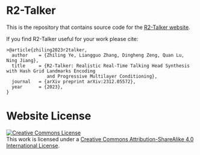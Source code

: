 # R2-Talker

This is the repository that contains source code for the [R2-Talker website](https://kylinyee.github.io/R2-Talker/).

If you find R2-Talker useful for your work please cite:
```
>@article{zhiling2023r2talker,
  author    = {Zhiling Ye, Liangguo Zhang, Dingheng Zeng, Quan Lu, Ning Jiang},
  title     = {R2-Talker: Realistic Real-Time Talking Head Synthesis with Hash Grid Landmarks Encoding 
               and Progressive Multilayer Conditioning},
  journal   = {arXiv preprint arXiv:2312.05572}, 
  year      = {2023},
}
```

# Website License
<a rel="license" href="http://creativecommons.org/licenses/by-sa/4.0/"><img alt="Creative Commons License" style="border-width:0" src="https://i.creativecommons.org/l/by-sa/4.0/88x31.png" /></a><br />This work is licensed under a <a rel="license" href="http://creativecommons.org/licenses/by-sa/4.0/">Creative Commons Attribution-ShareAlike 4.0 International License</a>.
